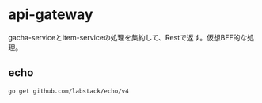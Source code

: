 # api-gateway

gacha-serviceとitem-serviceの処理を集約して、Restで返す。仮想BFF的な処理。

## echo

```
go get github.com/labstack/echo/v4
```
